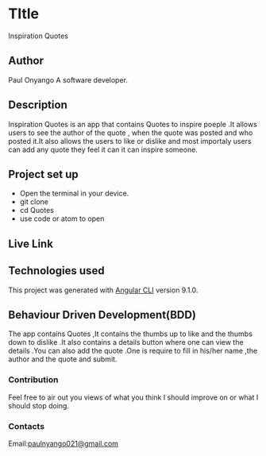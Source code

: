 # TItle
 
 Inspiration Quotes

 ## Author
 Paul Onyango
 A software developer.


## Description
Inspiration Quotes is an app that contains Quotes to inspire poeple .It allows users to see the author of the quote , when the quote was posted and who posted it.It also allows the users to like or dislike and most importaly users can add any quote they feel it can it can inspire someone.


## Project set up
 * Open the terminal in your device.
 * git clone
 * cd Quotes
 * use code or atom to open


## Live Link


## Technologies used

This project was generated with [Angular CLI](https://github.com/angular/angular-cli) version 9.1.0.


## Behaviour Driven Development(BDD)
The app contains Quotes ,It contains the thumbs up to like and the thumbs down  to dislike .It also contains a details button where one can view the details .You can also add the quote .One is require to fill in his/her name ,the author and the quote and submit.

### Contribution
 Feel free to air out you views of what you think I should improve on or what I should stop doing.

 ### Contacts
  Email:paulnyango021@gmail.com
